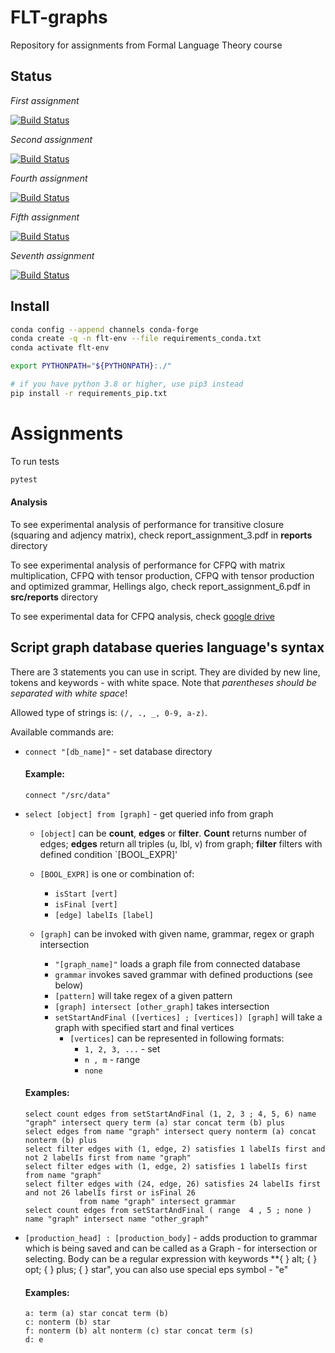 # FLT-graphs
Repository for assignments from Formal Language Theory course

## Status

*First assignment*

[![Build Status](https://travis-ci.org/Shaposhnikov-Alexey/FLT-graphs.svg?branch=master)](https://travis-ci.org/Shaposhnikov-Alexey/FLT-graphs)

*Second assignment*

[![Build Status](https://travis-ci.org/Shaposhnikov-Alexey/FLT-graphs.svg?branch=assignment_2_re)](https://travis-ci.org/Shaposhnikov-Alexey/FLT-graphs)

*Fourth assignment*

[![Build Status](https://travis-ci.org/Shaposhnikov-Alexey/FLT-graphs.svg?branch=assignment_4)](https://travis-ci.org/Shaposhnikov-Alexey/FLT-graphs)

*Fifth assignment*

[![Build Status](https://travis-ci.org/Shaposhnikov-Alexey/FLT-graphs.svg?branch=assignment_5)](https://travis-ci.org/Shaposhnikov-Alexey/FLT-graphs)

*Seventh assignment*

[![Build Status](https://travis-ci.org/Shaposhnikov-Alexey/FLT-graphs.svg?branch=assignment_7)](https://travis-ci.org/Shaposhnikov-Alexey/FLT-graphs)


## Install

```bash
conda config --append channels conda-forge
conda create -q -n flt-env --file requirements_conda.txt
conda activate flt-env

export PYTHONPATH="${PYTHONPATH}:./"

# if you have python 3.8 or higher, use pip3 instead
pip install -r requirements_pip.txt
```
# Assignments

To run tests
```bash
pytest
```

#### Analysis
To see experimental analysis of performance for transitive closure (squaring and adjency matrix), check report_assignment_3.pdf in **reports** directory

To see experimental analysis of performance for CFPQ with matrix multiplication, CFPQ with tensor production, CFPQ with tensor production and optimized grammar, Hellings algo, check report_assignment_6.pdf in **src/reports** directory

To see experimental data for CFPQ analysis, check [google drive](https://drive.google.com/drive/folders/1yghCOVHcOqG4TTsLqcp4UnIpfwx_ZCxv?usp=sharing])

## Script graph database queries language's syntax
There are 3 statements you can use in script. They are divided by new line, tokens and keywords - with white space. Note that *parentheses should be separated with white space*!

Allowed type of strings is: ```(/, ., _, 0-9, a-z)```.

Available commands are:

- `connect "[db_name]"` - set database directory
    #### Example:
    ` connect "/src/data" `

- `select [object] from [graph]` - get queried info from graph
    - `[object]` can be **count**, **edges** or **filter**. **Count** returns number of edges; **edges** return all triples (u, lbl, v) from graph; **filter** filters with defined condition `[BOOL_EXPR]'
    - `[BOOL_EXPR]` is one or combination of:
        - `isStart [vert]`
        - `isFinal [vert]` 
        - `[edge] labelIs [label]`

    - `[graph]` can be invoked with given name, grammar, regex or graph intersection
        - `"[graph_name]"` loads a graph file from connected database
        - `grammar` invokes saved grammar with defined productions (see below)
        - `[pattern]` will take regex of a given pattern 
        - `[graph] intersect [other_graph]` takes intersection
        - `setStartAndFinal ([vertices] ; [vertices]) [graph]` will take a graph with specified start and final vertices
            - `[vertices]` can be represented in following formats:
                - `1, 2, 3, ...` -  set
                - `n , m` - range
                - `none` 

    #### Examples:
    ``` 
    select count edges from setStartAndFinal (1, 2, 3 ; 4, 5, 6) name "graph" intersect query term (a) star concat term (b) plus
    select edges from name "graph" intersect query nonterm (a) concat nonterm (b) plus
   select filter edges with (1, edge, 2) satisfies 1 labelIs first and not 2 labelIs first from name "graph"
  select filter edges with (1, edge, 2) satisfies 1 labelIs first from name "graph"
  select filter edges with (24, edge, 26) satisfies 24 labelIs first and not 26 labelIs first or isFinal 26 
                from name "graph" intersect grammar
   select count edges from setStartAndFinal ( range  4 , 5 ; none ) name "graph" intersect name "other_graph"
  ```

- `[production_head] : [production_body]` - adds production to grammar which is being saved and can be called as a Graph - for intersection or selecting. Body can be a regular expression with keywords **{ } alt; { } opt; { } plus; { } star", you can also use special eps symbol - "e" 

    #### Examples: 
      a: term (a) star concat term (b)
      c: nonterm (b) star
      f: nonterm (b) alt nonterm (c) star concat term (s)
      d: e
        